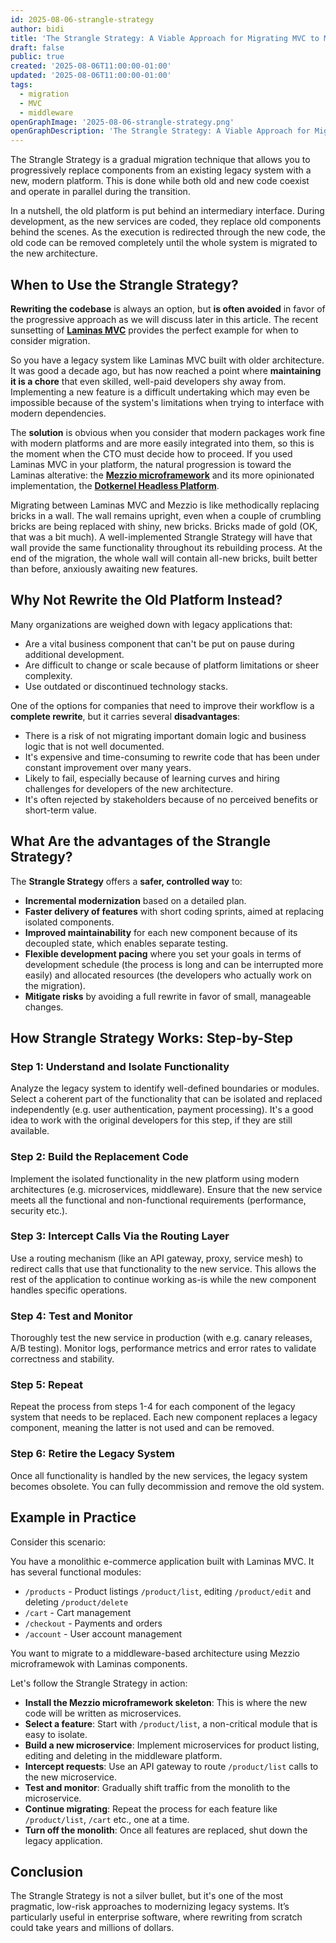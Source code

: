 ```yaml
---
id: 2025-08-06-strangle-strategy
author: bidi
title: 'The Strangle Strategy: A Viable Approach for Migrating MVC to Middleware'
draft: false
public: true
created: '2025-08-06T11:00:00-01:00'
updated: '2025-08-06T11:00:00-01:00'
tags:
  - migration
  - MVC
  - middleware
openGraphImage: '2025-08-06-strangle-strategy.png'
openGraphDescription: 'The Strangle Strategy: A Viable Approach for Migrating MVC to Middleware'
---
```


The Strangle Strategy is a gradual migration technique that allows you to progressively replace components from an existing legacy system with a new, modern platform.
This is done while both old and new code coexist and operate in parallel during the transition.

<!--- EXTENDED -->

In a nutshell, the old platform is put behind an intermediary interface.
During development, as the new services are coded, they replace old components behind the scenes.
As the execution is redirected through the new code, the old code can be removed completely until the whole system is migrated to the new architecture.

## When to Use the Strangle Strategy?

**Rewriting the codebase** is always an option, but **is often avoided** in favor of the progressive approach as we will discuss later in this article.
The recent sunsetting of [**Laminas MVC**](https://docs.laminas.dev/mvc/) provides the perfect example for when to consider migration.

So you have a legacy system like Laminas MVC built with older architecture.
It was good a decade ago, but has now reached a point where **maintaining it is a chore** that even skilled, well-paid developers shy away from.
Implementing a new feature is a difficult undertaking which may even be impossible because of the system's limitations when trying to interface with modern dependencies.

The **solution** is obvious when you consider that modern packages work fine with modern platforms and are more easily integrated into them, so this is the moment when the CTO must decide how to proceed.
If you used Laminas MVC in your platform, the natural progression is toward the Laminas alterative: the [**Mezzio microframework**](https://docs.mezzio.dev/) and its more opinionated implementation, the [**Dotkernel Headless Platform**](https://www.dotkernel.com/).

Migrating between Laminas MVC and Mezzio is like methodically replacing bricks in a wall.
The wall remains upright, even when a couple of crumbling bricks are being replaced with shiny, new bricks.
Bricks made of gold (OK, that was a bit much).
A well-implemented Strangle Strategy will have that wall provide the same functionality throughout its rebuilding process.
At the end of the migration, the whole wall will contain all-new bricks, built better than before, anxiously awaiting new features.

## Why Not Rewrite the Old Platform Instead?

Many organizations are weighed down with legacy applications that:

- Are a vital business component that can't be put on pause during additional development.
- Are difficult to change or scale because of platform limitations or sheer complexity.
- Use outdated or discontinued technology stacks.

One of the options for companies that need to improve their workflow is a **complete rewrite**, but it carries several **disadvantages**:

- There is a risk of not migrating important domain logic and business logic that is not well documented.
- It's expensive and time-consuming to rewrite code that has been under constant improvement over many years.
- Likely to fail, especially because of learning curves and hiring challenges for developers of the new architecture.
- It's often rejected by stakeholders because of no perceived benefits or short-term value.

## What Are the advantages of the Strangle Strategy?

The **Strangle Strategy** offers a **safer, controlled way** to:

- **Incremental modernization** based on a detailed plan.
- **Faster delivery of features** with short coding sprints, aimed at replacing isolated components.
- **Improved maintainability** for each new component because of its decoupled state, which enables separate testing.
- **Flexible development pacing** where you set your goals in terms of development schedule (the process is long and can be interrupted more easily) and allocated resources (the developers who actually work on the migration).
- **Mitigate risks** by avoiding a full rewrite in favor of small, manageable changes.

## How Strangle Strategy Works: Step-by-Step

### Step 1: Understand and Isolate Functionality

Analyze the legacy system to identify well-defined boundaries or modules.
Select a coherent part of the functionality that can be isolated and replaced independently (e.g. user authentication, payment processing).
It's a good idea to work with the original developers for this step, if they are still available.

### Step 2: Build the Replacement Code

Implement the isolated functionality in the new platform using modern architectures (e.g. microservices, middleware).
Ensure that the new service meets all the functional and non-functional requirements (performance, security etc.).

### Step 3: Intercept Calls Via the Routing Layer

Use a routing mechanism (like an API gateway, proxy, service mesh) to redirect calls that use that functionality to the new service.
This allows the rest of the application to continue working as-is while the new component handles specific operations.

### Step 4: Test and Monitor

Thoroughly test the new service in production (with e.g. canary releases, A/B testing).
Monitor logs, performance metrics and error rates to validate correctness and stability.

### Step 5: Repeat

Repeat the process from steps 1-4 for each component of the legacy system that needs to be replaced.
Each new component replaces a legacy component, meaning the latter is not used and can be removed.

### Step 6: Retire the Legacy System

Once all functionality is handled by the new services, the legacy system becomes obsolete.
You can fully decommission and remove the old system.

## Example in Practice

Consider this scenario:

You have a monolithic e-commerce application built with Laminas MVC.
It has several functional modules:

- `/products` - Product listings `/product/list`, editing `/product/edit` and deleting  `/product/delete`
- `/cart` - Cart management
- `/checkout` - Payments and orders
- `/account` - User account management

You want to migrate to a middleware-based architecture using Mezzio microframewok with Laminas components.

Let's follow the Strangle Strategy in action:

- **Install the Mezzio microframework skeleton**: This is where the new code will be written as microservices.
- **Select a feature**: Start with `/product/list`, a non-critical module that is easy to isolate.
- **Build a new microservice**: Implement microservices for product listing, editing and deleting in the middleware platform.
- **Intercept requests**: Use an API gateway to route `/product/list` calls to the new microservice.
- **Test and monitor**: Gradually shift traffic from the monolith to the microservice.
- **Continue migrating**: Repeat the process for each feature like `/product/list`, `/cart` etc., one at a time.
- **Turn off the monolith**: Once all features are replaced, shut down the legacy application.

## Conclusion

The Strangle Strategy is not a silver bullet, but it's one of the most pragmatic, low-risk approaches to modernizing legacy systems.
It’s particularly useful in enterprise software, where rewriting from scratch could take years and millions of dollars.
